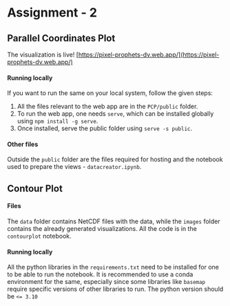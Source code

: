 # Assignment - 2

## Parallel Coordinates Plot

The visualization is live! 
[https://pixel-prophets-dv.web.app/](https://pixel-prophets-dv.web.app/)

#### Running locally

If you want to run the same on your local system, follow the given steps:
1. All the files relevant to the web app are in the `PCP/public` folder.
2. To run the web app, one needs `serve`, which can be installed globally using `npm install -g serve`.
3. Once installed, serve the public folder using `serve -s public`.

#### Other files

Outside the `public` folder are the files required for hosting and the notebook used to prepare the views - `datacreator.ipynb`.

## Contour Plot

#### Files
The `data` folder contains NetCDF files with the data, while the `images` folder contains the already generated visualizations.
All the code is in the `contourplot` notebook. 

#### Running locally

All the python libraries in the `requirements.txt` need to be installed for one to be able to run the notebook. It is recommended to use a conda environment for the same, especially since some libraries like `basemap` require specific versions of other libraries to run. The python version should be `<= 3.10`
